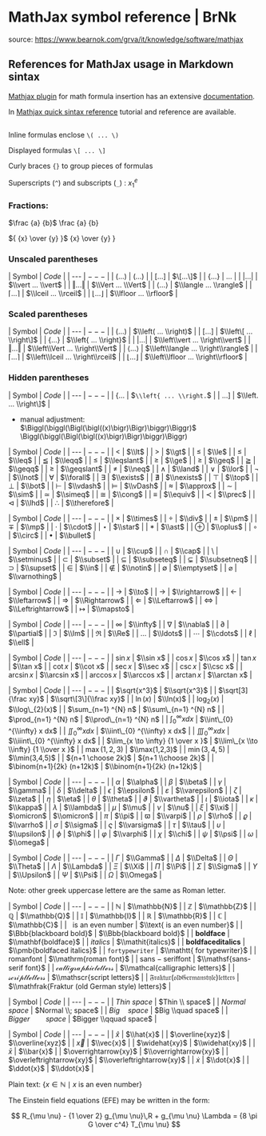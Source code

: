 # MathJax symbol reference | BrNk

source: https://www.bearnok.com/grva/it/knowledge/software/mathjax

## References for MathJax usage in Markdown sintax

[Mathjax
plugin](https://github.com/sommerregen/grav-plugin-mathjax/blob/master/README.md)
for math formula insertion has an extensive
[documentation](http://docs.mathjax.org/en/latest/).

In [Mathjax quick sintax
reference](https://math.meta.stackexchange.com/questions/5020/mathjax-basic-tutorial-and-quick-reference)
tutorial and reference are available.

## 

Inline formulas enclose `\( ... \)`

Displayed formulas `\[ ... \]`

Curly braces `{}` to group pieces of formulas

Superscripts (`^`) and subscripts (`_`) : $`{x_1}^e`$

### Fractions:

$\frac {a} {b}$ \\frac {a} {b}

${ {x} \over {y} }$ {x} \\over {y} }

### Unscaled parentheses

| Symbol                | $`Code`$                  |
| ---                   | $`---`$                   |
| $(...)$               | $`(...)`$                 |
| $[...]$               | $`\[...\]`$               |
| $\{ ... \}$           | $`{ ... }`$               |
| $\vert ... \vert$     | $`\\vert ... \\vert`$     |
| $\Vert ... \Vert$     | $`\\Vert ... \\Vert`$     |
| $\langle ... \rangle$ | $`\\langle ... \\rangle`$ |
| $\lceil ... \rceil$   | $`\\lceil ... \\rceil`$   |
| $\lfloor ... \rfloor$ | $`\\lfloor ... \\rfloor`$ |

### Scaled parentheses

| Symbol | $`Code`$ |
| --- | $`---`$ |
| $\left( ... \right)$ | $`\\left( ... \\right)`$ |
| $\left[ ... \right]$ | $`\\left\[ ... \\right\]`$ |
| $\left\{ ... \right\}$ | $`\\left{ ... \\right}`$ |
| $\left\vert ... \right\vert$ | $`\\left\\vert ... \\right\\vert`$ |
| $\left\Vert ... \right\Vert$ | $`\\left\\Vert ... \\right\\Vert`$ |
| $\left\langle ... \right\rangle$ | $`\\left\\langle ... \\right\\rangle`$ |
| $\left\lceil ... \right\rceil$ | $`\\left\\lceil ... \\right\\rceil`$ |
| $\left\lfloor ... \right\rfloor$ | $`\\left\\lfloor ... \\right\\rfloor`$ |

### Hidden parentheses

| Symbol | $`Code`$ |
| --- | $`---`$ |
| $\left\{ ... \right.$ | $`\\left{ ... \\right.`$ |
| $\left. ... \right]$ | $`\\left. ... \\right\]`$ |

-   manual adjustment: $\Biggl(\biggl(\Bigl(\bigl((x)\bigr)\Bigr)\biggr)\Biggr)$ \\Biggl(\\biggl(\\Bigl(\\bigl((x)\\bigr)\\Bigr)\\biggr)\\Biggr)

| Symbol | $`Code`$ |
| --- | $`---`$ |
| $\lt$ | $`\\lt`$ |
| $\gt$ | $`\\gt`$ |
| $\le$ | $`\\le`$ |
| $\leq$ | $`\\leq`$ |
| $\leqq$ | $`\\leqq`$ |
| $\leqslant$ | $`\\leqslant`$ |
| $\ge$ | $`\\ge`$ |
| $\geq$ | $`\\geq`$ |
| $\geqq$ | $`\\geqq`$ |
| $\geqslant$ | $`\\geqslant`$ |
| $\neq$ | $`\\neq`$ |
| $\land$ | $`\\land`$ |
| $\lor$ | $`\\lor`$ |
| $\lnot$ | $`\\lnot`$ |
| $\forall$ | $`\\forall`$ |
| $\exists$ | $`\\exists`$ |
| $\nexists$ | $`\\nexists`$ |
| $\top$ | $`\\top`$ |
| $\bot$ | $`\\bot`$ |
| $\vdash$ | $`\\vdash`$ |
| $\vDash$ | $`\\vDash`$ |
| $\approx$ | $`\\approx`$ |
| $\sim$ | $`\\sim`$ |
| $\simeq$ | $`\\simeq`$ |
| $\cong$ | $`\\cong`$ |
| $\equiv$ | $`\\equiv`$ |
| $\prec$ | $`\\prec`$ |
| $\lhd$ | $`\\lhd`$ |
| $\therefore$ | $`\\therefore`$ |

| Symbol | $`Code`$ |
| --- | $`---`$ |
| $\times$ | $`\\times`$ |
| $\div$ | $`\\div`$ |
| $\pm$ | $`\\pm`$ |
| $\mp$ | $`\\mp`$ |
| $\cdot$ | $`\\cdot`$ |
| $\star$ | $`\\star`$ |
| $\ast$ | $`\\ast`$ |
| $\oplus$ | $`\\oplus`$ |
| $\circ$ | $`\\circ`$ |
| $\bullet$ | $`\\bullet`$ |

| Symbol | $`Code`$ |
| --- | $`---`$ |
| $\cup$ | $`\\cup`$ |
| $\cap$ | $`\\cap`$ |
| $\setminus$ | $`\\setminus`$ |
| $\subset$ | $`\\subset`$ |
| $\subseteq$ | $`\\subseteq`$ |
| $\subsetneq$ | $`\\subsetneq`$ |
| $\supset$ | $`\\supset`$ |
| $\in$ | $`\\in`$ |
| $\notin$ | $`\\notin`$ |
| $\emptyset$ | $`\\emptyset`$ |
| $\varnothing$ | $`\\varnothing`$ |

| Symbol | $`Code`$ |
| --- | $`---`$ |
| $\to$ | $`\\to`$ |
| $\rightarrow$ | $`\\rightarrow`$ |
| $\leftarrow$ | $`\\leftarrow`$ |
| $\Rightarrow$ | $`\\Rightarrow`$ |
| $\Leftarrow$ | $`\\Leftarrow`$ |
| $\Leftrightarrow$ | $`\\Leftrightarrow`$ |
| $\mapsto$ | $`\\mapsto`$ |

| Symbol | $`Code`$ |
| --- | $`---`$ |
| $\infty$ | $`\\infty`$ |
| $\nabla$ | $`\\nabla`$ |
| $\partial$ | $`\\partial`$ |
| $\Im$ | $`\\Im`$ |
| $\Re$ | $`\\Re`$ |
| $\ldots$ | $`\\ldots`$ |
| $\cdots$ | $`\\cdots`$ |
| $\ell$ | $`\\ell`$ |

| Symbol | $`Code`$ |
| --- | $`---`$ |
| $\sin x$ | $`\\sin x`$ |
| $\cos x$ | $`\\cos x`$ |
| $\tan x$ | $`\\tan x`$ |
| $\cot x$ | $`\\cot x`$ |
| $\sec x$ | $`\\sec x`$ |
| $\csc x$ | $`\\csc x`$ |
| $\arcsin x$ | $`\\arcsin x`$ |
| $\arccos x$ | $`\\arccos x`$ |
| $\arctan x$ | $`\\arctan x`$ |

| Symbol | $`Code`$ |
| --- | $`---`$ |
| $\sqrt{x^3}$ | $`\\sqrt{x^3}`$ |
| $\sqrt[3]{\frac xy}$ | $`\\sqrt\[3\]{\\frac xy}`$ |
| $\ln(x)$ | $`\\ln(x)`$ |
| $\log_{2}(x)$ | $`\\log\_{2}(x)`$ |
| $\sum_{n=1} ^{N} n$ | $`\\sum\_{n=1} ^{N} n`$ |
| $\prod_{n=1} ^{N} n$ | $`\\prod\_{n=1} ^{N} n`$ |
| $\int_{0} ^{\infty} x dx$ | $`\\int\_{0} ^{\\infty} x dx`$ |
| $\iint_{0} ^{\infty} x dx$ | $`\\iint\_{0} ^{\\infty} x dx`$ |
| $\iiint_{0} ^{\infty} x dx$ | $`\\iiint\_{0} ^{\\infty} x dx`$ |
| $\lim_{x \to \infty} {1 \over x }$ | $`\\lim\_{x \\to \\infty} {1 \\over x }`$ |
| $\max(1,2,3)$ | $`\\max(1,2,3)`$ |
| $\min(3,4,5)$ | $`\\min(3,4,5)`$ |
| ${n+1 \choose 2k}$ | $`{n+1 \\choose 2k}`$ |
| $\binom{n+1}{2k} (n+12k)$ | $`\\binom{n+1}{2k} (n+12k)`$ |

| Symbol | $`Code`$ |
| --- | $`---`$ |
| $\alpha$ | $`\\alpha`$ |
| $\beta$ | $`\\beta`$ |
| $\gamma$ | $`\\gamma`$ |
| $\delta$ | $`\\delta`$ |
| $\epsilon$ | $`\\epsilon`$ |
| $\varepsilon$ | $`\\varepsilon`$ |
| $\zeta$ | $`\\zeta`$ |
| $\eta$ | $`\\eta`$ |
| $\theta$ | $`\\theta`$ |
| $\vartheta$ | $`\\vartheta`$ |
| $\iota$ | $`\\iota`$ |
| $\kappa$ | $`\\kappa`$ |
| $\lambda$ | $`\\lambda`$ |
| $\mu$ | $`\\mu`$ |
| $\nu$ | $`\\nu`$ |
| $\xi$ | $`\\xi`$ |
| $\omicron$ | $`\\omicron`$ |
| $\pi$ | $`\\pi`$ |
| $\varpi$ | $`\\varpi`$ |
| $\rho$ | $`\\rho`$ |
| $\varrho$ | $`\\varrho`$ |
| $\sigma$ | $`\\sigma`$ |
| $\varsigma$ | $`\\varsigma`$ |
| $\tau$ | $`\\tau`$ |
| $\upsilon$ | $`\\upsilon`$ |
| $\phi$ | $`\\phi`$ |
| $\varphi$ | $`\\varphi`$ |
| $\chi$ | $`\\chi`$ |
| $\psi$ | $`\\psi`$ |
| $\omega$ | $`\\omega`$ |

| Symbol | $`Code`$ |
| --- | $`---`$ |
| $\Gamma$ | $`\\Gamma`$ |
| $\Delta$ | $`\\Delta`$ |
| $\Theta$ | $`\\Theta`$ |
| $\Lambda$ | $`\\Lambda`$ |
| $\Xi$ | $`\\Xi`$ |
| $\Pi$ | $`\\Pi`$ |
| $\Sigma$ | $`\\Sigma`$ |
| $\Upsilon$ | $`\\Upsilon`$ |
| $\Psi$ | $`\\Psi`$ |
| $\Omega$ | $`\\Omega`$ |

Note: other greek uppercase lettere are the same as Roman letter.

| Symbol | $`Code`$ |
| --- | $`---`$ |
| $\mathbb{N}$ | $`\\mathbb{N}`$ |
| $\mathbb{Z}$ | $`\\mathbb{Z}`$ |
| $\mathbb{Q}$ | $`\\mathbb{Q}`$ |
| $\mathbb{I}$ | $`\\mathbb{I}`$ |
| $\mathbb{R}$ | $`\\mathbb{R}`$ |
| $\mathbb{C}$ | $`\\mathbb{C}`$ |
|  $\text{ is an even number}$ | $`\\text{ is an even number}`$ |
| $\Bbb{blackboard bold}$ | $`\\Bbb{blackboard bold}`$ |
| $\mathbf{boldface}$ | $`\\mathbf{boldface}`$ |
| $\mathit{italics}$ | $`\\mathit{italics}`$ |
| $\pmb{boldfaced italics}$ | $`\\pmb{boldfaced italics}`$ |
| $\mathtt{ for typewriter}$ | $`\\mathtt{ for typewriter}`$ |
| $\mathrm{roman font}$ | $`\\mathrm{roman font}`$ |
| $\mathsf{sans-serif font}$ | $`\\mathsf{sans-serif font}`$ |
| $\mathcal{calligraphic letters}$ | $`\\mathcal{calligraphic letters}`$ |
| $\mathscr{script letters}$ | $`\\mathscr{script letters}`$ |
| $\mathfrak{Fraktur (old German style) letters}$ | $`\\mathfrak{Fraktur (old German style) letters}`$ |

| Symbol | $`Code`$ |
| --- | $`---`$ |
| $Thin \ space$ | $`Thin \\ space`$ |
| $Normal \; space$ | $`Normal \\; space`$ |
| $Big \quad space$ | $`Big \\quad space`$ |
| $Bigger \qquad space$ | $`Bigger \\qquad space`$ |

| Symbol | $`Code`$ |
| --- | $`---`$ |
| $\hat{x}$ | $`\\hat{x}`$ |
| $\overline{xyz}$ | $`\\overline{xyz}`$ |
| $\vec{x}$ | $`\\vec{x}`$ |
| $\widehat{xy}$ | $`\\widehat{xy}`$ |
| $\bar{x}$ | $`\\bar{x}`$ |
| $\overrightarrow{xy}$ | $`\\overrightarrow{xy}`$ |
| $\overleftrightarrow{xy}$ | $`\\overleftrightarrow{xy}`$ |
| $\dot{x}$ | $`\\dot{x}`$ |
| $\ddot{x}$ | $`\\ddot{x}`$ |

Plain text: $\left\{ x \in \mathbb{N} \mid x \text{ is an even number} \right\}$

The Einstein field equations (EFE) may be written in the form:

$$
R_{\mu \nu} - {1 \over 2} g_{\mu \nu}\,R + g_{\mu \nu} \Lambda = {8 \pi G \over c^4} T_{\mu \nu}
$$

<script id="MathJax-script" async src="https://cdn.jsdelivr.net/npm/mathjax@3/es5/tex-mml-chtml.js"></script>
<script src="https://polyfill.io/v3/polyfill.min.js?features=es6"></script>
